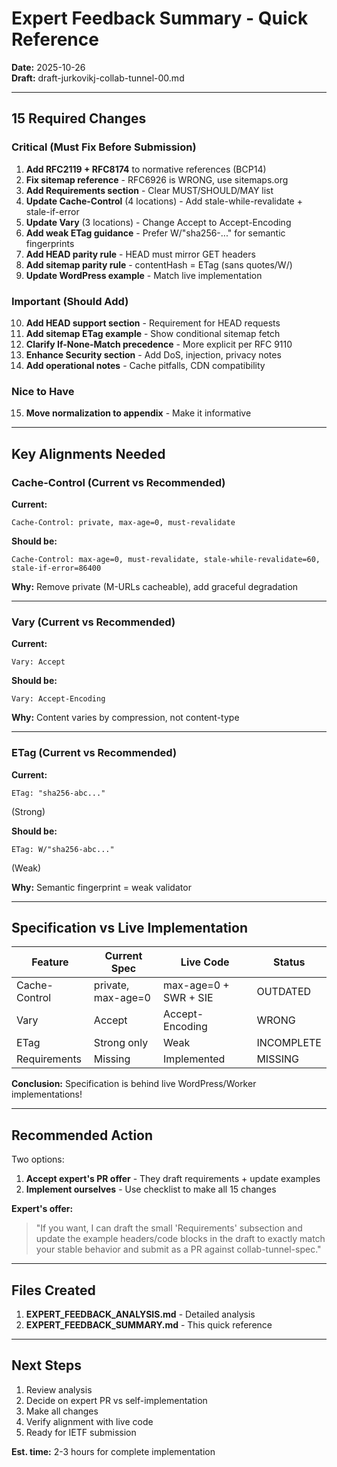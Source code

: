 # Expert Feedback Summary - Quick Reference

**Date:** 2025-10-26  
**Draft:** draft-jurkovikj-collab-tunnel-00.md

---

## 15 Required Changes

### Critical (Must Fix Before Submission)

1. **Add RFC2119 + RFC8174** to normative references (BCP14)
2. **Fix sitemap reference** - RFC6926 is WRONG, use sitemaps.org
3. **Add Requirements section** - Clear MUST/SHOULD/MAY list
4. **Update Cache-Control** (4 locations) - Add stale-while-revalidate + stale-if-error
5. **Update Vary** (3 locations) - Change Accept to Accept-Encoding
6. **Add weak ETag guidance** - Prefer W/"sha256-..." for semantic fingerprints
7. **Add HEAD parity rule** - HEAD must mirror GET headers
8. **Add sitemap parity rule** - contentHash = ETag (sans quotes/W/)
9. **Update WordPress example** - Match live implementation

### Important (Should Add)

10. **Add HEAD support section** - Requirement for HEAD requests
11. **Add sitemap ETag example** - Show conditional sitemap fetch
12. **Clarify If-None-Match precedence** - More explicit per RFC 9110
13. **Enhance Security section** - Add DoS, injection, privacy notes
14. **Add operational notes** - Cache pitfalls, CDN compatibility

### Nice to Have

15. **Move normalization to appendix** - Make it informative

---

## Key Alignments Needed

### Cache-Control (Current vs Recommended)

**Current:**
```
Cache-Control: private, max-age=0, must-revalidate
```

**Should be:**
```
Cache-Control: max-age=0, must-revalidate, stale-while-revalidate=60, stale-if-error=86400
```

**Why:** Remove private (M-URLs cacheable), add graceful degradation

---

### Vary (Current vs Recommended)

**Current:**
```
Vary: Accept
```

**Should be:**
```
Vary: Accept-Encoding
```

**Why:** Content varies by compression, not content-type

---

### ETag (Current vs Recommended)

**Current:**
```
ETag: "sha256-abc..."
```
(Strong)

**Should be:**
```
ETag: W/"sha256-abc..."
```
(Weak)

**Why:** Semantic fingerprint = weak validator

---

## Specification vs Live Implementation

| Feature | Current Spec | Live Code | Status |
|---------|-------------|-----------|--------|
| Cache-Control | private, max-age=0 | max-age=0 + SWR + SIE | OUTDATED |
| Vary | Accept | Accept-Encoding | WRONG |
| ETag | Strong only | Weak | INCOMPLETE |
| Requirements | Missing | Implemented | MISSING |

**Conclusion:** Specification is behind live WordPress/Worker implementations!

---

## Recommended Action

Two options:

1. **Accept expert's PR offer** - They draft requirements + update examples
2. **Implement ourselves** - Use checklist to make all 15 changes

**Expert's offer:**
> "If you want, I can draft the small 'Requirements' subsection and update 
> the example headers/code blocks in the draft to exactly match your stable 
> behavior and submit as a PR against collab-tunnel-spec."

---

## Files Created

1. **EXPERT_FEEDBACK_ANALYSIS.md** - Detailed analysis
2. **EXPERT_FEEDBACK_SUMMARY.md** - This quick reference

---

## Next Steps

1. Review analysis
2. Decide on expert PR vs self-implementation
3. Make all changes
4. Verify alignment with live code
5. Ready for IETF submission

**Est. time:** 2-3 hours for complete implementation
